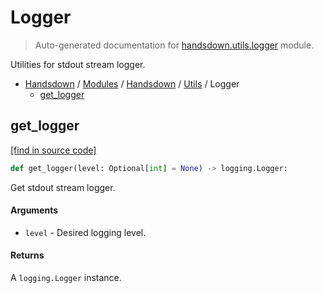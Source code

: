 # Logger

> Auto-generated documentation for [handsdown.utils.logger](https://github.com/vemel/handsdown/blob/main/handsdown/utils/logger.py) module.

Utilities for stdout stream logger.

- [Handsdown](../../README.md#-handsdown---python-documentation-generator) / [Modules](../../MODULES.md#modules) / [Handsdown](../index.md#handsdown) / [Utils](index.md#utils) / Logger
    - [get_logger](#get_logger)

## get_logger

[[find in source code]](https://github.com/vemel/handsdown/blob/main/handsdown/utils/logger.py#L10)

```python
def get_logger(level: Optional[int] = None) -> logging.Logger:
```

Get stdout stream logger.

#### Arguments

- `level` - Desired logging level.

#### Returns

A `logging.Logger` instance.
